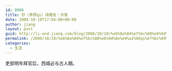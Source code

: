 ```yaml
---
id: 9906
title: 抄（李颀qi）诗赠友：许耷
date: 2008-10-10T17:04:00+00:00
author: jiang
layout: post
guid: http://li-and-jiang.com/blog/2008/10/10/%e6%8a%84%ef%bc%88%e6%9d%8e%e9%a2%80qi%ef%bc%89%e8%af%97%e8%b5%a0%e5%8f%8b%ef%bc%9a%e8%ae%b8%e8%80%b7/
permalink: /2008/10/10/%e6%8a%84%ef%bc%88%e6%9d%8e%e9%a2%80qi%ef%bc%89%e8%af%97%e8%b5%a0%e5%8f%8b%ef%bc%9a%e8%ae%b8%e8%80%b7/
categories:
  - 生活
---
```

<font face="Arial">吏部明年拜官后，西城必与古人期。</font>